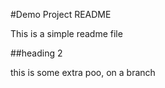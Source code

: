 #Demo Project README

This is a simple readme file

##heading 2

this is some extra poo, on a branch


